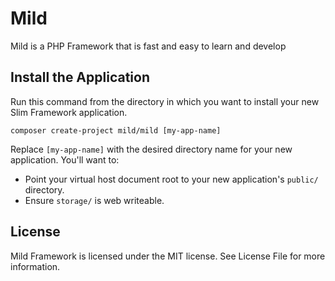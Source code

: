 # Mild
Mild is a PHP Framework that is fast and easy to learn and develop

## Install the Application

Run this command from the directory in which you want to install your new Slim Framework application.

    composer create-project mild/mild [my-app-name]

Replace `[my-app-name]` with the desired directory name for your new application. You'll want to:

* Point your virtual host document root to your new application's `public/` directory.
* Ensure `storage/` is web writeable.

## License

Mild Framework is licensed under the MIT license. See License File for more information.